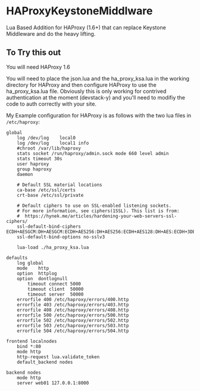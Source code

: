 # HAProxyKeystoneMiddlware
Lua Based Addition for HAProxy (1.6+) that can replace Keystone Middleware and do the heavy lifting.

## To Try this out

You will need HAProxy 1.6

You will need to place the json.lua and the ha_proxy_ksa.lua in the working
directory for HAProxy and then configure HAProxy to use the ha_proxy_ksa.lua
file. Obviously this is only working for contrived authentication at the moment
(devstack-y) and you'll need to modifiy the code to auth correctly with your
site.

My Example configuration for HAProxy is as follows with the two lua files in `/etc/haproxy`:

    global
        log /dev/log	local0
        log /dev/log	local1 info
        #chroot /var/lib/haproxy
        stats socket /run/haproxy/admin.sock mode 660 level admin
        stats timeout 30s
        user haproxy
        group haproxy
        daemon

        # Default SSL material locations
        ca-base /etc/ssl/certs
        crt-base /etc/ssl/private

        # Default ciphers to use on SSL-enabled listening sockets.
        # For more information, see ciphers(1SSL). This list is from:
        #  https://hynek.me/articles/hardening-your-web-servers-ssl-ciphers/
        ssl-default-bind-ciphers ECDH+AESGCM:DH+AESGCM:ECDH+AES256:DH+AES256:ECDH+AES128:DH+AES:ECDH+3DES:DH+3DES:RSA+AESGCM:RSA+AES:RSA+3DES:!aNULL:!MD5:!DSS
        ssl-default-bind-options no-sslv3

        lua-load ./ha_proxy_ksa.lua

    defaults
        log	global
        mode	http
        option	httplog
        option	dontlognull
            timeout connect 5000
            timeout client  50000
            timeout server  50000
        errorfile 400 /etc/haproxy/errors/400.http
        errorfile 403 /etc/haproxy/errors/403.http
        errorfile 408 /etc/haproxy/errors/408.http
        errorfile 500 /etc/haproxy/errors/500.http
        errorfile 502 /etc/haproxy/errors/502.http
        errorfile 503 /etc/haproxy/errors/503.http
        errorfile 504 /etc/haproxy/errors/504.http

    frontend localnodes
        bind *:80
        mode http
        http-request lua.validate_token
        default_backend nodes

    backend nodes
        mode http
        server web01 127.0.0.1:8000

